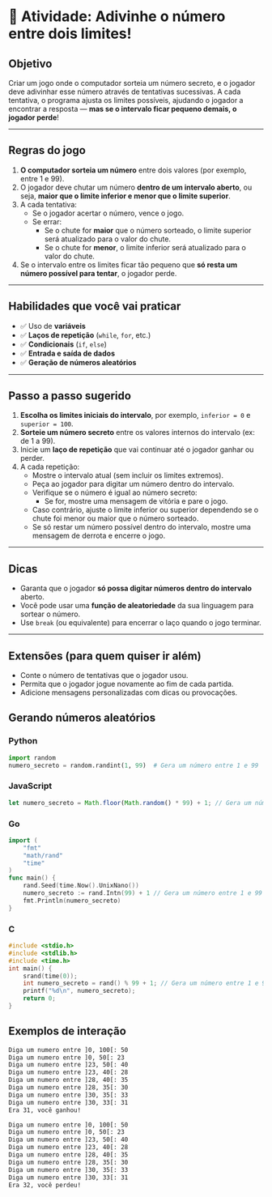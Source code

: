 # 🎯 Atividade: Adivinhe o número entre dois limites!

## Objetivo

Criar um jogo onde o computador sorteia um número secreto, e o jogador deve adivinhar esse número através de tentativas sucessivas. A cada tentativa, o programa ajusta os limites possíveis, ajudando o jogador a encontrar a resposta — **mas se o intervalo ficar pequeno demais, o jogador perde**!

---

## Regras do jogo

1. **O computador sorteia um número** entre dois valores (por exemplo, entre 1 e 99).
2. O jogador deve chutar um número **dentro de um intervalo aberto**, ou seja, **maior que o limite inferior e menor que o limite superior**.
3. A cada tentativa:
   - Se o jogador acertar o número, vence o jogo.
   - Se errar:
     - Se o chute for **maior** que o número sorteado, o limite superior será atualizado para o valor do chute.
     - Se o chute for **menor**, o limite inferior será atualizado para o valor do chute.
4. Se o intervalo entre os limites ficar tão pequeno que **só resta um número possível para tentar**, o jogador perde.

---

## Habilidades que você vai praticar

- ✅ Uso de **variáveis**
- ✅ **Laços de repetição** (`while`, `for`, etc.)
- ✅ **Condicionais** (`if`, `else`)
- ✅ **Entrada e saída de dados**
- ✅ **Geração de números aleatórios**

---

## Passo a passo sugerido

1. **Escolha os limites iniciais do intervalo**, por exemplo, `inferior = 0` e `superior = 100`.
2. **Sorteie um número secreto** entre os valores internos do intervalo (ex: de 1 a 99).
3. Inicie um **laço de repetição** que vai continuar até o jogador ganhar ou perder.
4. A cada repetição:
   - Mostre o intervalo atual (sem incluir os limites extremos).
   - Peça ao jogador para digitar um número dentro do intervalo.
   - Verifique se o número é igual ao número secreto:
     - Se for, mostre uma mensagem de vitória e pare o jogo.
   - Caso contrário, ajuste o limite inferior ou superior dependendo se o chute foi menor ou maior que o número sorteado.
   - Se só restar um número possível dentro do intervalo, mostre uma mensagem de derrota e encerre o jogo.

---

## Dicas

- Garanta que o jogador **só possa digitar números dentro do intervalo** aberto.
- Você pode usar uma **função de aleatoriedade** da sua linguagem para sortear o número.
- Use `break` (ou equivalente) para encerrar o laço quando o jogo terminar.

---

## Extensões (para quem quiser ir além)

- Conte o número de tentativas que o jogador usou.
- Permita que o jogador jogue novamente ao fim de cada partida.
- Adicione mensagens personalizadas com dicas ou provocações.

## Gerando números aleatórios

### Python

```python
import random
numero_secreto = random.randint(1, 99)  # Gera um número entre 1 e 99
```

### JavaScript

```javascript
let numero_secreto = Math.floor(Math.random() * 99) + 1; // Gera um número entre 1 e 99
```

### Go

```go
import (
    "fmt"
    "math/rand"
    "time"
)
func main() {
    rand.Seed(time.Now().UnixNano())
    numero_secreto := rand.Intn(99) + 1 // Gera um número entre 1 e 99
    fmt.Println(numero_secreto)
}
```

### C

```c
#include <stdio.h>
#include <stdlib.h>
#include <time.h>
int main() {
    srand(time(0));
    int numero_secreto = rand() % 99 + 1; // Gera um número entre 1 e 99
    printf("%d\n", numero_secreto);
    return 0;
}
```

## Exemplos de interação

```txt
Diga um numero entre ]0, 100[: 50
Diga um numero entre ]0, 50[: 23
Diga um numero entre ]23, 50[: 40
Diga um numero entre ]23, 40[: 28
Diga um numero entre ]28, 40[: 35
Diga um numero entre ]28, 35[: 30
Diga um numero entre ]30, 35[: 33
Diga um numero entre ]30, 33[: 31
Era 31, você ganhou!
```

```txt
Diga um numero entre ]0, 100[: 50
Diga um numero entre ]0, 50[: 23
Diga um numero entre ]23, 50[: 40
Diga um numero entre ]23, 40[: 28
Diga um numero entre ]28, 40[: 35
Diga um numero entre ]28, 35[: 30
Diga um numero entre ]30, 35[: 33
Diga um numero entre ]30, 33[: 31
Era 32, você perdeu!
```
